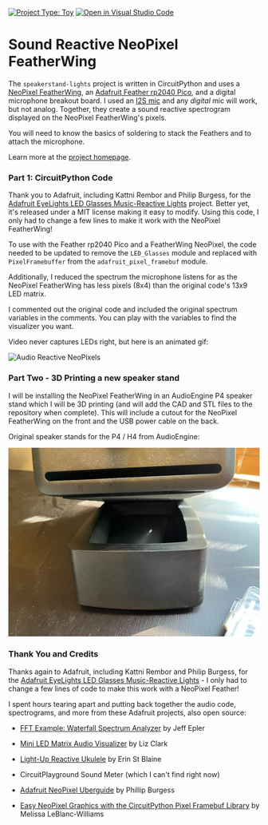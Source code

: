 [![Project Type: Toy](https://img.shields.io/badge/project%20type-toy-blue)](https://project-types.github.io/#toy)
[![Open in Visual Studio Code](https://open.vscode.dev/badges/open-in-vscode.svg)](https://open.vscode.dev/prcutler/speakerstand-lights)


# Sound Reactive NeoPixel FeatherWing 

The `speakerstand-lights` project is written in CircuitPython and     uses a [NeoPixel FeatherWing](https://www.adafruit.com/product/3124), an [Adafruit Feather rp2040 Pico](https://learn.adafruit.com/adafruit-feather-rp2040-pico), and a digital microphone breakout board. I used an [I2S mic](https://learn.adafruit.com/adafruit-i2s-mems-microphone-breakout) and any *digital* mic will work, but not analog. Together, they create a sound reactive spectrogram displayed on the NeoPixel FeatherWing's pixels.

You will need to know the basics of soldering to stack the Feathers and to attach the microphone.

Learn more at the [project homepage](https://paulcutler.org/project/speakerstand-lights/).

### Part 1: CircuitPython Code

Thank you to Adafruit, including Kattni Rembor and Philip Burgess, for the [Adafruit EyeLights LED Glasses Music-Reactive Lights](https://learn.adafruit.com/adafruit-eyelights-led-glasses-and-driver/music-reactive-lights) project.  Better yet, it's released under a MIT license making it easy to modify.  Using this code, I only had to change a few lines to make it work with the NeoPixel FeatherWing!

To use with the Feather rp2040 Pico and a FeatherWing NeoPixel, the code needed to be updated to remove the `LED_Glasses` module and replaced with `PixelFramebuffer` from the `adafruit_pixel_framebuf` module.

Additionally, I reduced the spectrum the microphone listens for as the NeoPixel FeatherWing has less pixels (8x4) than the original code's 13x9 LED matrix.

I commented out the original code and included the original spectrum variables in the comments.  You can play with the variables to find the visualizer you want.

Video never captures LEDs right, but here is an animated gif:

![Audio Reactive NeoPixels](/pictures/neopixel-feather.gif)

### Part Two - 3D Printing a new speaker stand

I will be installing the NeoPixel FeatherWing in an AudioEngine P4 speaker stand which I will be 3D printing (and will add the CAD and STL files to the repository when complete).  This will include a cutout for the NeoPixel FeatherWing on the front and the USB power cable on the back.

Original speaker stands for the P4 / H4 from AudioEngine:

![Original speaker stands for the P4 / H4 from AudioEngine:](/pictures/p4-speakerstand.jpg)

### Thank You and Credits

Thanks again to Adafruit, including Kattni Rembor and Philip Burgess, for the [Adafruit EyeLights LED Glasses Music-Reactive Lights](https://learn.adafruit.com/adafruit-eyelights-led-glasses-and-driver/music-reactive-lights)  -  I only had to change a few lines of code to make this work with a NeoPixel Feather!

I spent hours tearing apart and putting back together the audio code, spectrograms, and more from these Adafruit projects, also open source:

* [FFT Example: Waterfall Spectrum Analyzer](https://learn.adafruit.com/ulab-crunch-numbers-fast-with-circuitpython/overview ) by Jeff Epler

* [Mini LED Matrix Audio Visualizer](https://learn.adafruit.com/mini-led-matrix-audio-visualizer/code-the-mini-led-matrix-audio-visualizer) by Liz Clark

* [Light-Up Reactive Ukulele](https://learn.adafruit.com/light-up-reactive-ukulele) by Erin St Blaine

* CircuitPlayground Sound Meter (which I can't find right now)

* [Adafruit NeoPixel Uberguide](https://learn.adafruit.com/adafruit-neopixel-uberguide) by Phillip Burgess

* [Easy NeoPixel Graphics with the CircuitPython Pixel Framebuf Library](https://learn.adafruit.com/easy-neopixel-graphics-with-the-circuitpython-pixel-framebuf-library) by Melissa LeBlanc-Williams
